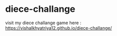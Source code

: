 # diece-challange
visit my diece challange game here : https://vishalkhyatriya12.github.io/diece-challange/
